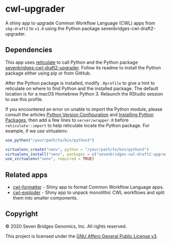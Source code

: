 # cwl-upgrader

A shiny app to upgrade Common Workflow Language (CWL) apps from `sbg:draft2` to `v1.0` using the Python package sevenbridges-cwl-draft2-upgrader.

## Dependencies

This app uses [reticulate](https://rstudio.github.io/reticulate/) to call Python and the Python package [sevenbridges-cwl-draft2-upgrader](https://github.com/sbg/sevenbridges-cwl-draft2-upgrader). Follow its readme to install the Python package either using pip or from GitHub.

After the Python package is installed, modify `.Rprofile` to give a hint to reticulate on where to find Python and the installed package. The default location is for a macOS Homebrew Python 3. Relaunch the RStudio session to use this profile.

If you encountered an error on unable to import the Python module, please consult the articles [Python Version Configuration](https://rstudio.github.io/reticulate/articles/versions.html) and [Installing Python Packages](https://rstudio.github.io/reticulate/articles/python_packages.html), then add a few lines to `server/wrapper.R` before `reticulate::import` to help reticulate locate the Python package. For example, if we use virtualenv:

```r
use_python("/your/path/to/bin/python3")

virtualenv_create("venv", python = "/your/path/to/bin/python3")
virtualenv_install("venv", packages = c("sevenbridges-cwl-draft2-upgrader"), ignore_installed = FALSE)
use_virtualenv("venv", required = TRUE)
```

## Related apps

- [cwl-formatter](https://github.com/nanxstats/cwl-formatter) - Shiny app to format Common Workflow Language apps.
- [cwl-exploder](https://github.com/nanxstats/cwl-exploder) - Shiny app to unpack monolithic CWL workflows and split them into smaller components.

## Copyright

© 2020 Seven Bridges Genomics, Inc. All rights reserved.

This project is licensed under the [GNU Affero General Public License v3](LICENSE).
